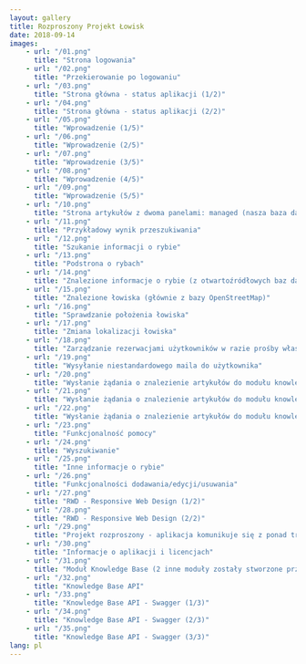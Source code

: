 ```yaml
---
layout: gallery
title: Rozproszony Projekt Łowisk
date: 2018-09-14
images:
    - url: "/01.png"
      title: "Strona logowania"
    - url: "/02.png"
      title: "Przekierowanie po logowaniu"
    - url: "/03.png"
      title: "Strona główna - status aplikacji (1/2)"
    - url: "/04.png"
      title: "Strona główna - status aplikacji (2/2)"
    - url: "/05.png"
      title: "Wprowadzenie (1/5)"
    - url: "/06.png"
      title: "Wprowadzenie (2/5)"
    - url: "/07.png"
      title: "Wprowadzenie (3/5)"
    - url: "/08.png"
      title: "Wprowadzenie (4/5)"
    - url: "/09.png"
      title: "Wprowadzenie (5/5)"
    - url: "/10.png"
      title: "Strona artykułów z dwoma panelami: managed (nasza baza danych) oraz knowledge base (przeszukuje internet w celu znalezienia artykułów open source)"
    - url: "/11.png"
      title: "Przykładowy wynik przeszukiwania"
    - url: "/12.png"
      title: "Szukanie informacji o rybie"
    - url: "/13.png"
      title: "Podstrona o rybach"
    - url: "/14.png"
      title: "Znalezione informacje o rybie (z otwartoźródłowych baz danych)"
    - url: "/15.png"
      title: "Znalezione łowiska (głównie z bazy OpenStreetMap)"
    - url: "/16.png"
      title: "Sprawdzanie położenia łowiska"
    - url: "/17.png"
      title: "Zmiana lokalizacji łowiska"
    - url: "/18.png"
      title: "Zarządzanie rezerwacjami użytkowników w razie prośby właściciela"
    - url: "/19.png"
      title: "Wysyłanie niestandardowego maila do użytkownika"
    - url: "/20.png"
      title: "Wysłanie żądania o znalezienie artykułów do modułu knowledge base (1/3)"
    - url: "/21.png"
      title: "Wysłanie żądania o znalezienie artykułów do modułu knowledge base (2/3)"
    - url: "/22.png"
      title: "Wysłanie żądania o znalezienie artykułów do modułu knowledge base (3/3)"
    - url: "/23.png"
      title: "Funkcjonalność pomocy"
    - url: "/24.png"
      title: "Wyszukiwanie"
    - url: "/25.png"
      title: "Inne informacje o rybie"
    - url: "/26.png"
      title: "Funkcjonalności dodawania/edycji/usuwania"
    - url: "/27.png"
      title: "RWD - Responsive Web Design (1/2)"
    - url: "/28.png"
      title: "RWD - Responsive Web Design (2/2)"
    - url: "/29.png"
      title: "Projekt rozproszony - aplikacja komunikuje się z ponad trzema modułami"
    - url: "/30.png"
      title: "Informacje o aplikacji i licencjach"
    - url: "/31.png"
      title: "Moduł Knowledge Base (2 inne moduły zostały stworzone przez inne osoby)"
    - url: "/32.png"
      title: "Knowledge Base API"
    - url: "/33.png"
      title: "Knowledge Base API - Swagger (1/3)"
    - url: "/34.png"
      title: "Knowledge Base API - Swagger (2/3)"
    - url: "/35.png"
      title: "Knowledge Base API - Swagger (3/3)"
lang: pl
---
```

